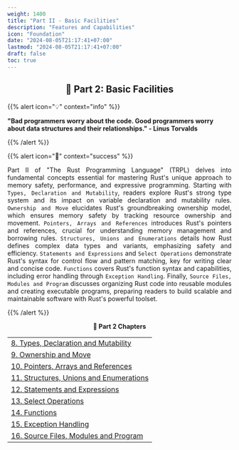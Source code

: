 ```yaml
---
weight: 1400
title: "Part II - Basic Facilities"
description: "Features and Capabilities"
icon: "Foundation"
date: "2024-08-05T21:17:41+07:00"
lastmod: "2024-08-05T21:17:41+07:00"
draft: false
toc: true
---
```


<center>

## 📘 Part 2: Basic Facilities

</center>

{{% alert icon="💡" context="info" %}}
<strong>

"Bad programmers worry about the code. Good programmers worry about data structures and their relationships." - Linus Torvalds

</strong>
{{% /alert %}}

{{% alert icon="📘" context="success" %}}
<p style="text-align: justify;">
Part II of "The Rust Programming Language" (TRPL) delves into fundamental concepts essential for mastering Rust's unique approach to memory safety, performance, and expressive programming. Starting with <code>Types, Declaration and Mutability</code>, readers explore Rust's strong type system and its impact on variable declaration and mutability rules. <code>Ownership and Move</code> elucidates Rust's groundbreaking ownership model, which ensures memory safety by tracking resource ownership and movement. <code>Pointers, Arrays and References</code> introduces Rust's pointers and references, crucial for understanding memory management and borrowing rules. <code>Structures, Unions and Enumerations</code> details how Rust defines complex data types and variants, emphasizing safety and efficiency. <code>Statements and Expressions</code> and <code>Select Operations</code> demonstrate Rust's syntax for control flow and pattern matching, key for writing clear and concise code. <code>Functions</code> covers Rust's function syntax and capabilities, including error handling through <code>Exception Handling</code>. Finally, <code>Source Files, Modules and Program</code> discusses organizing Rust code into reusable modules and creating executable programs, preparing readers to build scalable and maintainable software with Rust's powerful toolset.
</p>
{{% /alert %}}

<center>

**🧠 Part 2 Chapters**

</center>

<div class="container mt-4">
    <div class="row">
        <div class="col-md-12">
            <table class="table table-hover">
                <tbody>
                    <tr>
                        <td><a href="http://localhost:1313/docs/part-ii/chapter-8/" class="text-decoration-none">8. Types, Declaration and Mutability</a></td>
                    </tr>
                    <tr>
                        <td><a href="http://localhost:1313/docs/part-ii/chapter-9/" class="text-decoration-none">9. Ownership and Move</a></td>
                    </tr>
                    <tr>
                        <td><a href="http://localhost:1313/docs/part-ii/chapter-10/" class="text-decoration-none">10. Pointers, Arrays and References</a></td>
                    </tr>
                    <tr>
                        <td><a href="http://localhost:1313/docs/part-ii/chapter-11/" class="text-decoration-none">11. Structures, Unions and Enumerations</a></td>
                    </tr>
                    <tr>
                        <td><a href="http://localhost:1313/docs/part-ii/chapter-12/" class="text-decoration-none">12. Statements and Expressions</a></td>
                    </tr>
                    <tr>
                        <td><a href="http://localhost:1313/docs/part-ii/chapter-13/" class="text-decoration-none">13. Select Operations</a></td>
                    </tr>
                    <tr>
                        <td><a href="http://localhost:1313/docs/part-ii/chapter-14/" class="text-decoration-none">14. Functions</a></td>
                    </tr>
                    <tr>
                        <td><a href="http://localhost:1313/docs/part-ii/chapter-15/" class="text-decoration-none">15. Exception Handling</a></td>
                    </tr>
                    <tr>
                        <td><a href="http://localhost:1313/docs/part-ii/chapter-16/" class="text-decoration-none">16. Source Files, Modules and Program</a></td>
                    </tr>
                </tbody>
            </table>
        </div>
    </div>
</div>
